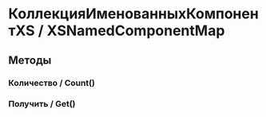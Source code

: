 
# КоллекцияИменованныхКомпонентXS / XSNamedComponentMap
      

      
## Методы
    
### Количество / Count()
    
### Получить / Get()
    
    